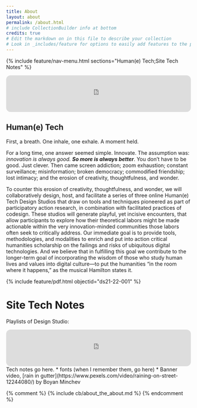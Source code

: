 ```yaml
---
title: About
layout: about
permalink: /about.html
# include CollectionBuilder info at bottom
credits: true
# Edit the markdown on in this file to describe your collection
# Look in _includes/feature for options to easily add features to the page
---
```

{% include feature/nav-menu.html sections="Human(e) Tech;Site Tech Notes" %}

<iframe style="border-radius:12px" src="https://open.spotify.com/embed/playlist/1JJeDrKsbSmpsTdhkeEoEq?utm_source=generator" width="100%" height="100" frameBorder="0" allowfullscreen="" allow="autoplay; clipboard-write; encrypted-media; fullscreen; picture-in-picture"></iframe>


## Human(e) Tech
First, a breath. One inhale, one exhale. A moment held. 

For a long time, one answer seemed simple. Innovate. The assumption was: *innovation is always good. **So more is always better***. You don’t have to be good. Just clever. Then came screen addiction; zoom exhaustion; constant surveillance; misinformation; broken democracy; commodified friendship; lost intimacy; and the erosion of creativity, thoughtfulness, and wonder.

To counter this erosion of creativity, thoughtfulness, and wonder, we will collaboratively design, host, and facilitate a series of three online Human(e) Tech Design Studios that draw on tools and techniques pioneered as part of participatory action research, in combination with facilitated practices of codesign. These studios will generate playful, yet incisive encounters, that allow participants to explore how their theoretical labors might be made actionable within the very innovation-minded communities those labors often seek to critically address. Our immediate goal is to provide tools, methodologies, and modalities to enrich and put into action critical humanities scholarship on the failings and risks of ubiquitous digital technologies. And we believe that in fulfilling this goal we contribute to the longer-term goal of incorporating the wisdom of those who study human lives and values into digital culture—to put the humanities “in the room where it happens,” as the musical Hamilton states it. 

{% include feature/pdf.html objectid="ds21-22-001" %}

# Site Tech Notes
Playlists of Design Studio:
<iframe style="border-radius:12px" src="https://open.spotify.com/embed/playlist/1KM2VINWcwpo5JAuX4WwNR?utm_source=generator&theme=0" width="100%" height="100" frameBorder="0" allowfullscreen="" allow="autoplay; clipboard-write; encrypted-media; fullscreen; picture-in-picture"></iframe>
Tech notes go here.
* fonts (when I remember them, go here)
* Banner video, [rain in gutter](https://www.pexels.com/video/raining-on-street-12244080/) by Boyan Minchev

<!-- IMPORTANT!!! DELETE this comment and the include below when you are finished editing this page for your collection. The include below introduces about page features. They will show up on your collection's about page until you delete it.  -->
{% comment %} {% include cb/about_the_about.md %} {% endcomment %}